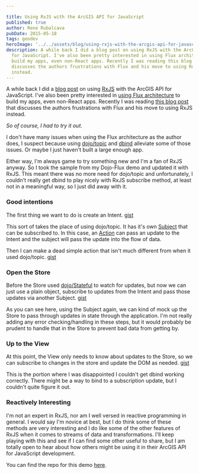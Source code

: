 ```yaml
---

title: Using RxJS with the ArcGIS API for JavaScript
published: true
author: Rene Rubalcava
pubDate: 2015-05-18
tags: geodev
heroImage: '../../assets/blog/using-rxjs-with-the-arcgis-api-for-javascript/images/esri-rxjs.png'
description: A while back I did a blog post on using RxJS with the ArcGIS API
  for JavaScript. I've also been pretty interested in using Flux architecture to
  build my apps, even non-React apps. Recently I was reading this blog post that
  discusses the authors frustrations with Flux and his move to using RxJS
  instead.
---
```


A while back I did a
[blog post](http://odoe.net/blog/some-fun-with-esri-js-api-and-rxjs/) on using
[RxJS](https://github.com/Reactive-Extensions/RxJS) with the ArcGIS API for
JavaScript. I've also been pretty interested in
[using Flux architecture](http://odoe.net/blog/dojo-flux-lite/) to build my
apps, even non-React apps. Recently I was reading
[this blog post](http://qiita.com/kimagure/items/22cf4bb2a967fcba376e) that
discusses the authors frustrations with Flux and his move to using RxJS instead.

_So of course, I had to try it out._

I don't have many issues when using the Flux architecture as the author does, I
suspect because using
[dojo/topic](http://dojotoolkit.org/reference-guide/1.10/dojo/topic.html) and
[dbind](https://github.com/kriszyp/dbind) alleviate some of those issues. Or
maybe I just haven't built a large enough app.

Either way, I'm always game to try something new and I'm a fan of RxJS anyway.
So I took the sample from my Dojo-Flux demo and updated it with RxJS. This meant
there was no more need for dojo/topic and unfortunately, I couldn't really get
dbind to play nicely with RxJS subscribe method, at least not in a meaningful
way, so I just did away with it.

### Good intentions

The first thing we want to do is create an Intent.
[gist](https://gist.github.com/odoe/9ba2868979a027abcc22)

This sort of takes the place of using dojo/topic. It has it's own
[Subject](https://github.com/Reactive-Extensions/RxJS/blob/master/doc/gettingstarted/subjects.md)
that can be subscribed to. In this case, an
[Action](https://facebook.github.io/react/blog/2014/07/30/flux-actions-and-the-dispatcher.html)
can pass an update to the Intent and the subject will pass the update into the
flow of data.

Then I can make a dead simple action that isn't much different from when it used
dojo/topic. [gist](https://gist.github.com/odoe/5316a00a2afd87f2fd35)

### Open the Store

Before the Store used
[dojo/Stateful](http://dojotoolkit.org/reference-guide/1.10/dojo/Stateful.html)
to watch for updates, but now we can just use a plain object, subscribe to
updates from the Intent and pass those updates via another Subject.
[gist](https://gist.github.com/odoe/d7ce67f7ebd06f949dbb)

As you can see here, using the Subject again, we can kind of mock up the Store
to pass through updates in state through the application. I'm not really adding
any error checking/handling in these steps, but it would probably be prudent to
handle that in the Store to prevent bad data from getting by.

### Up to the View

At this point, the View only needs to know about updates to the Store, so we can
subscribe to changes in the store and update the DOM as needed.
[gist](https://gist.github.com/odoe/bf22f0ffffae42f488c0)

This is the portion where I was disappointed I couldn't get dbind working
correctly. There might be a way to bind to a subscription update, but I couldn't
quite figure it out.

### Reactively Interesting

I'm not an expert in RxJS, nor am I well versed in reactive programming in
general. I would say I'm novice at best, but I do think some of these methods
are very interesting and I do like some of the other features of RxJS when it
comes to streams of data and transformations. I'll keep playing with this and
see if I can find some other useful to share, but I am totally open to hear
about how others might be using it in their ArcGIS API for JavaScript
development.

You can find the repo for this demo [here](https://github.com/odoe/esrijs-rxjs).
